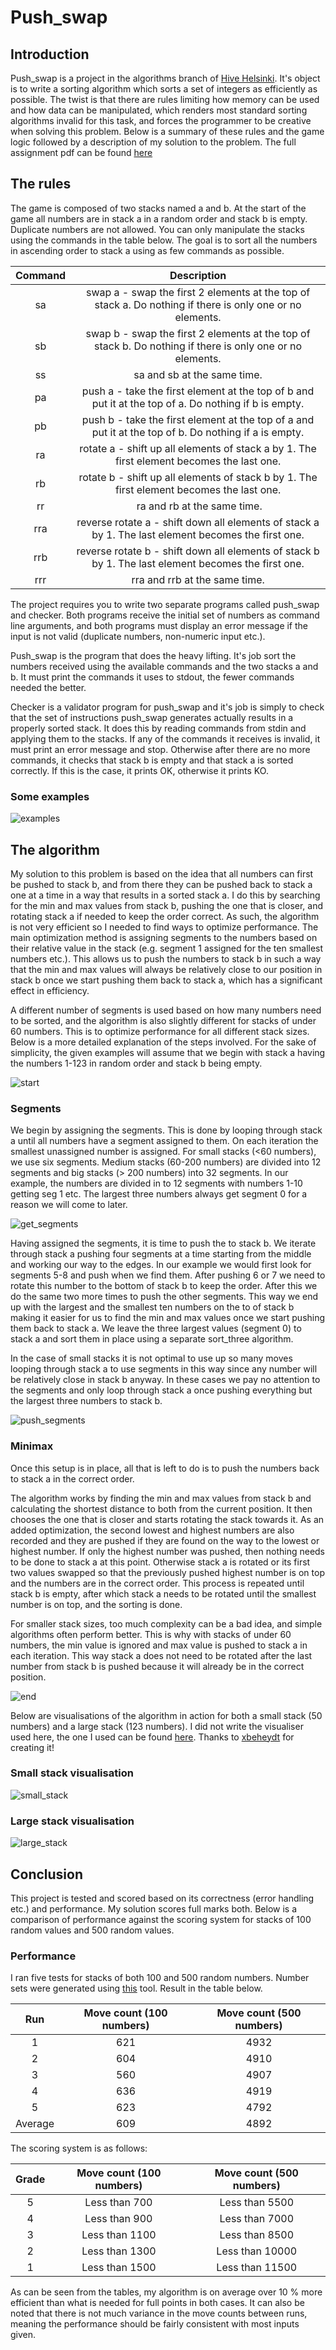# Push_swap

## Introduction

Push_swap is a project in the algorithms branch of [Hive Helsinki](https://www.hive.fi/en/). It's object is to write a sorting algorithm which sorts a set of integers as efficiently as possible. The twist is that there are rules limiting how memory can be used and how data can be manipulated, which renders most standard sorting algorithms invalid for this task, and forces the programmer to be creative when solving this problem. Below is a summary of these rules and the game logic followed by a description of my solution to the problem. The full assignment pdf can be found [here](https://github.com/matiasjokela/Push_Swap/blob/master/push_swap.en.pdf)

## The rules

The game is composed of two stacks named a and b. At the start of the game all numbers are in stack a in a random order and stack b is empty. Duplicate numbers are not allowed. You can only manipulate the stacks using the commands in the table below. The goal is to sort all the numbers in ascending order to stack a using as few commands as possible.

| Command | Description |
| :------:| :----------:|
| sa | swap a - swap the first 2 elements at the top of stack a. Do nothing if there is only one or no elements. |
| sb | swap b - swap the first 2 elements at the top of stack b. Do nothing if there is only one or no elements. |
| ss | sa and sb at the same time. |
| pa | push a - take the first element at the top of b and put it at the top of a. Do nothing if b is empty. |
| pb | push b - take the first element at the top of a and put it at the top of b. Do nothing if a is empty. |
| ra | rotate a - shift up all elements of stack a by 1. The first element becomes the last one. |
| rb | rotate b - shift up all elements of stack b by 1. The first element becomes the last one. |
| rr | ra and rb at the same time. |
| rra | reverse rotate a - shift down all elements of stack a by 1. The last element becomes the first one. |
| rrb | reverse rotate b - shift down all elements of stack b by 1. The last element becomes the first one. |
| rrr | rra and rrb at the same time. |

The project requires you to write two separate programs called push_swap and checker. Both programs receive the initial set of numbers as command line arguments, and both programs must display an error message if the input is not valid (duplicate numbers, non-numeric input etc.).

Push_swap is the program that does the heavy lifting. It's job sort the numbers received using the available commands and the two stacks a and b. It must print the commands it uses to stdout, the fewer commands needed the better.

Checker is a validator program for push_swap and it's job is simply to check that the set of instructions push_swap generates actually results in a properly sorted stack. It does this by reading commands from stdin and applying them to the stacks. If any of the commands it receives is invalid, it must print an error message and stop. Otherwise after there are no more commands, it checks that stack b is empty and that stack a is sorted correctly. If this is the case, it prints OK, otherwise it prints KO.

### Some examples

![examples](./examples/example.png)

## The algorithm

My solution to this problem is based on the idea that all numbers can first be pushed to stack b, and from there they can be pushed back to stack a one at a time in a way that results in a sorted stack a. I do this by searching for the min and max values from stack b, pushing the one that is closer, and rotating stack a if needed to keep the order correct. As such, the algorithm is not very efficient so I needed to find ways to optimize performance. The main optimization method is assigning segments to the numbers based on their relative value in the stack (e.g. segment 1 assigned for the ten smallest numbers etc.). This allows us to push the numbers to stack b in such a way that the min and max values will always be relatively close to our position in stack b once we start pushing them back to stack a, which has a significant effect in efficiency. 

A different number of segments is used based on how many numbers need to be sorted, and the algorithm is also slightly different for stacks of under 60 numbers. This is to optimize performance for all different stack sizes. Below is a more detailed explanation of the steps involved. For the sake of simplicity, the given examples will assume that we begin with stack a having the numbers 1-123 in random order and stack b being empty.

![start](./examples/start.png)

### Segments

We begin by assigning the segments. This is done by looping through stack a until all numbers have a segment assigned to them. On each iteration the smallest unassigned number is assigned. For small stacks (<60 numbers), we use six segments. Medium stacks (60-200 numbers) are divided into 12 segments and big stacks (> 200 numbers) into 32 segments. In our example, the numbers are divided in to 12 segments with numbers 1-10 getting seg 1 etc. The largest three numbers always get segment 0 for a reason we will come to later.

![get_segments](./examples/get_segments.png)


Having assigned the segments, it is time to push the to stack b. We iterate through stack a pushing four segments at a time starting from the middle and working our way to the edges. In our example we would first look for segments 5-8 and push when we find them. After pushing 6 or 7 we need to rotate this number to the bottom of stack b to keep the order. After this we do the same two more times to push the other segments. This way we end up with the largest and the smallest ten numbers on the to of stack b making it easier for us to find the min and max values once we start pushing them back to stack a. We leave the three largest values (segment 0) to stack a and sort them in place using a separate sort_three algorithm.

In the case of small stacks it is not optimal to use up so many moves looping through stack a to use segments in this way since any number will be relatively close in stack b anyway. In these cases we pay no attention to the segments and only loop through stack a once pushing everything but the largest three numbers to stack b.

![push_segments](./examples/push_segments.png)

### Minimax

Once this setup is in place, all that is left to do is to push the numbers back to stack a in the correct order.

The algorithm works by finding the min and max values from stack b and calculating the shortest distance to both from the current position. It then chooses the one that is closer and starts rotating the stack towards it. As an added optimization, the second lowest and highest numbers are also recorded and they are pushed if they are found on the way to the lowest or highest number. If only the highest number was pushed, then nothing needs to be done to stack a at this point. Otherwise stack a is rotated or its first two values swapped so that the previously pushed highest number is on top and the numbers are in the correct order. This process is repeated until stack b is empty, after which stack a needs to be rotated until the smallest number is on top, and the sorting is done.

For smaller stack sizes, too much complexity can be a bad idea, and simple algorithms often perform better. This is why with stacks of under 60 numbers, the min value is ignored and max value is pushed to stack a in each iteration. This way stack a does not need to be rotated after the last number from stack b is pushed because it will already be in the correct position.

![end](./examples/end.png)


Below are visualisations of the algorithm in action for both a small stack (50 numbers) and a large stack (123 numbers). I did not write the visualiser used here, the one I used can be found [here](https://github.com/xbeheydt/push_swap_visualizer). Thanks to [xbeheydt](https://github.com/xbeheydt) for creating it!

### Small stack visualisation
![small_stack](./examples/small_stack.gif)

### Large stack visualisation
![large_stack](./examples/large_stack.gif)

## Conclusion

This project is tested and scored based on its correctness (error handling etc.) and performance. My solution scores full marks both. Below is a comparison of performance against the scoring system for stacks of 100 random values and 500 random values.

### Performance

I ran five tests for stacks of both 100 and 500 random numbers. Number sets were generated using [this](https://www.random.org/integer-sets/) tool. Result in the table below.

| Run | Move count (100 numbers) | Move count (500 numbers)|
| :------:| :----------: | :----------:|
| 1 | 621 | 4932 |
| 2 | 604 | 4910 |
| 3 | 560 | 4907 |
| 4 | 636 | 4919 |
| 5 | 623 | 4792 |
| Average | 609 | 4892 |

The scoring system is as follows:

| Grade | Move count (100 numbers) | Move count (500 numbers)|
| :------:| :----------: | :----------:|
| 5 | Less than 700 | Less than 5500 |
| 4 | Less than 900 | Less than 7000 |
| 3 | Less than 1100 | Less than 8500 |
| 2 | Less than 1300 | Less than 10000 |
| 1 | Less than 1500 | Less than 11500 |

As can be seen from the tables, my algorithm is on average over 10 % more efficient than what is needed for full points in both cases. It can also be noted that there is not much variance in the move counts between runs, meaning the performance should be fairly consistent with most inputs given.


